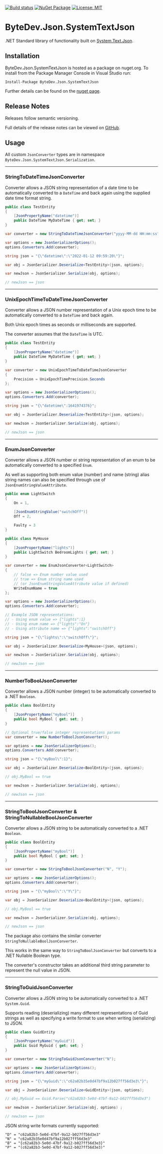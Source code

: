 [![Build status](https://ci.appveyor.com/api/projects/status/github/bytedev/ByteDev.Json.SystemTextJson?branch=master&svg=true)](https://ci.appveyor.com/project/bytedev/ByteDev-Json-SystemTextJson/branch/master)
[![NuGet Package](https://img.shields.io/nuget/v/ByteDev.Json.SystemTextJson.svg)](https://www.nuget.org/packages/ByteDev.Json.SystemTextJson)
[![License: MIT](https://img.shields.io/badge/License-MIT-green.svg)](https://github.com/ByteDev/ByteDev.Json.SystemTextJson/blob/master/LICENSE)

# ByteDev.Json.SystemTextJson

.NET Standard library of functionality built on [System.Text.Json](https://www.nuget.org/packages/System.Text.Json/).

## Installation

ByteDev.Json.SystemTextJson is hosted as a package on nuget.org.  To install from the Package Manager Console in Visual Studio run:

`Install-Package ByteDev.Json.SystemTextJson`

Further details can be found on the [nuget page](https://www.nuget.org/packages/ByteDev.Json.SystemTextJson/).

## Release Notes

Releases follow semantic versioning.

Full details of the release notes can be viewed on [GitHub](https://github.com/ByteDev/ByteDev.Json.SystemTextJson/blob/master/docs/RELEASE-NOTES.md).

## Usage

All custom `JsonConverter` types are in namespace `ByteDev.Json.SystemTextJson.Serialization`.

---

### StringToDateTimeJsonConverter

Converter allows a JSON string representation of a date time to be automatically converted to a `DateTime` and back again using the supplied date time format string.

```csharp
public class TestEntity
{
    [JsonPropertyName("datetime")]
    public DateTime MyDateTime { get; set; }
}
```

```csharp
var converter = new StringToDateTimeJsonConverter("yyyy-MM-dd HH:mm:ss");

var options = new JsonSerializerOptions();
options.Converters.Add(converter);

string json = "{\"datetime\":\"2022-01-12 09:59:20\"}";

var obj = JsonSerializer.Deserialize<TestEntity>(json, options);

var newJson = JsonSerializer.Serialize(obj, options);

// newJson == json
```

---

### UnixEpochTimeToDateTimeJsonConverter

Converter allows a JSON number representation of a Unix epoch time to be automatically converted to a `DateTime` and back again.

Both Unix epoch times as seconds or milliseconds are supported.

The converter assumes that the `DateTime` is UTC.

```csharp
public class TestEntity
{
    [JsonPropertyName("datetime")]
    public DateTime MyDateTime { get; set; }
}
```

```csharp
var converter = new UnixEpochTimeToDateTimeJsonConverter
{
    Precision = UnixEpochTimePrecision.Seconds
};

var options = new JsonSerializerOptions();
options.Converters.Add(converter);

string json = "{\"datetime\":1641974376}";

var obj = JsonSerializer.Deserialize<TestEntity>(json, options);

var newJson = JsonSerializer.Serialize(obj, options);

// newJson == json
```

---

### EnumJsonConverter

Converter allows a JSON number or string representation of an enum to be automatically converted to a specified `Enum`.

As well as supporting both enum value (number) and name (string) alias string names can also be specified through use of `JsonEnumStringValueAttribute`.

```csharp
public enum LightSwitch
{
    On = 1,
        
    [JsonEnumStringValue("switchOff")]
    Off = 2,

    Faulty = 3
}

public class MyHouse
{
    [JsonPropertyName("lights")]
    public LightSwitch BedroomLights { get; set; }
}
```

```csharp
var converter = new EnumJsonConverter<LightSwitch>
{
    // false => Enum number value used
    // true => Enum string name used 
    // (or JsonEnumStringValueAttribute value if defined)
    WriteEnumName = true
};

var options = new JsonSerializerOptions();
options.Converters.Add(converter);

// Example JSON representations:
// - Using enum value => {"lights":1}
// - Using enum name => {"lights":"On"}
// - Using attribute name => {"lights":"switchOff"}

string json = "{\"lights\":\"switchOff\"}";

var obj = JsonSerializer.Deserialize<MyHouse>(json, options);

var newJson = JsonSerializer.Serialize(obj, options);

// newJson == json
```

---

### NumberToBoolJsonConverter

Converter allows a JSON number (integer) to be automatically converted to a .NET `Boolean`.

```csharp
public class BoolEntity
{
    [JsonPropertyName("myBool")]
    public bool MyBool { get; set; }
}
```

```csharp
// Optional true/false integer representations params
var converter = new NumberToBoolJsonConverter();

var options = new JsonSerializerOptions();
options.Converters.Add(converter);

string json = "{\"myBool\":1}";

var obj = JsonSerializer.Deserialize<BoolEntity>(json, options);

// obj.MyBool == true

var newJson = JsonSerializer.Serialize(obj, options);

// newJson == json
```

---

### StringToBoolJsonConverter & StringToNullableBoolJsonConverter

Converter allows a JSON string to be automatically converted to a .NET `Boolean`.

```csharp
public class BoolEntity
{
    [JsonPropertyName("myBool")]
    public bool MyBool { get; set; }
}
```

```csharp
var converter = new StringToBoolJsonConverter("N", "Y");

var options = new JsonSerializerOptions();
options.Converters.Add(converter);

string json = "{\"myBool\":\"Y\"}";

var obj = JsonSerializer.Deserialize<BoolEntity>(json, options);

// obj.MyBool == true

var newJson = JsonSerializer.Serialize(obj, options);

// newJson == json
```

The package also contains the similar converter `StringToNullableBoolJsonConverter`. 

This works in the same way to `StringToBoolJsonConverter` but converts to a .NET Nullable Boolean type. 

The converter's constructor takes an additional third string parameter to represent the null value in JSON.

---

### StringToGuidJsonConverter

Converter allows a JSON string to be automatically converted to a .NET `System.Guid`.

Supports reading (deserializing) many different representations of Guid strings as well as specifying a write format to use when writing (serializing) to JSON.

```csharp
public class GuidEntity
{
    [JsonPropertyName("myGuid")]
    public Guid MyGuid { get; set; }
}
```

```csharp
var converter = new StringToGuidJsonConverter("N");

var options = new JsonSerializerOptions();
options.Converters.Add(converter);

string json = "{\"myGuid\":\"c62a82b35e0d47bf9a12b027ff56d3e3\"}";

var obj = JsonSerializer.Deserialize<GuidEntity>(json, options);

// obj.MyGuid == Guid.Parse("c62a82b3-5e0d-47bf-9a12-b027ff56d3e3")

var newJson = JsonSerializer.Serialize(obj, options) ;

// newJson == json
```

JSON string write formats currently supported:

```
"D" = "c62a82b3-5e0d-47bf-9a12-b027ff56d3e3"
"N" = "c62a82b35e0d47bf9a12b027ff56d3e3"
"B" = "{c62a82b3-5e0d-47bf-9a12-b027ff56d3e3}"
"P" = "(c62a82b3-5e0d-47bf-9a12-b027ff56d3e3)"
```